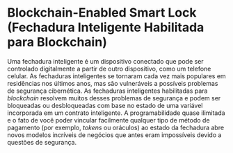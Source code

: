 # Blockchain-Enabled Smart Lock (Fechadura Inteligente Habilitada para Blockchain)

Uma fechadura inteligente é um dispositivo conectado que pode ser controlado digitalmente a partir de outro dispositivo, como um telefone celular. As fechaduras inteligentes se tornaram cada vez mais populares em residências nos últimos anos, mas são vulneráveis a possíveis problemas de segurança cibernética. As fechaduras inteligentes habilitadas para _blockchain_ resolvem muitos desses problemas de segurança e podem ser bloqueadas ou desbloqueadas com base no estado de uma variável incorporada em um contrato inteligente. A programabilidade quase ilimitada e o fato de você poder vincular facilmente qualquer tipo de método de pagamento (por exemplo, _tokens_ ou oráculos) ao estado da fechadura abre novos modelos incríveis de negócios que antes eram impossíveis devido a questões de segurança.

